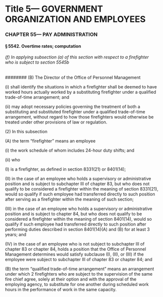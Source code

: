 
# Title 5— GOVERNMENT ORGANIZATION AND EMPLOYEES
### CHAPTER 55— PAY ADMINISTRATION
#### § 5542. Overtime rates; computation
###### (f) In applying subsection (a) of this section with respect to a firefighter who is subject to section 5545b
######## (B) The Director of the Office of Personnel Management

(i) shall identify the situations in which a firefighter shall be deemed to have worked hours actually worked by a substituting firefighter under a qualified trade-of-time arrangement; and

(ii) may adopt necessary policies governing the treatment of both a substituting and substituted firefighter under a qualified trade-of-time arrangement, without regard to how those firefighters would otherwise be treated under other provisions of law or regulation.

(2) In this subsection

(A) the term “firefighter” means an employee

(i) the work schedule of whom includes 24-hour duty shifts; and

(ii) who

(I) is a firefighter, as defined in section 8331(21) or 8401(14);

(II) in the case of an employee who holds a supervisory or administrative position and is subject to subchapter III of chapter 83, but who does not qualify to be considered a firefighter within the meaning of section 8331(21), would so qualify if such employee had transferred directly to such position after serving as a firefighter within the meaning of such section;

(III) in the case of an employee who holds a supervisory or administrative position and is subject to chapter 84, but who does not qualify to be considered a firefighter within the meaning of section 8401(14), would so qualify if such employee had transferred directly to such position after performing duties described in section 8401(14)(A) and (B) for at least 3 years; and

(IV) in the case of an employee who is not subject to subchapter III of chapter 83 or chapter 84, holds a position that the Office of Personnel Management determines would satisfy subclause (I), (II), or (III) if the employee were subject to subchapter III of chapter 83 or chapter 84; and

(B) the term “qualified trade-of-time arrangement” means an arrangement under which 2 firefighters who are subject to the supervision of the same fire chief agree, solely at their option and with the approval of the employing agency, to substitute for one another during scheduled work hours in the performance of work in the same capacity.
